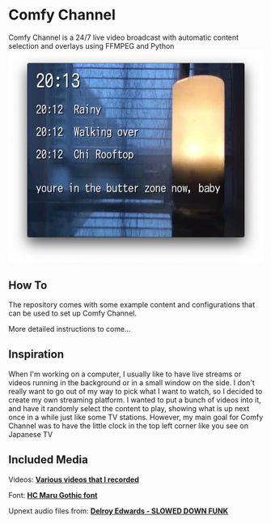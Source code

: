 # Comfy Channel

Comfy Channel is a 24/7 live video broadcast with automatic content selection and overlays using FFMPEG and Python
![Comfy Channel](screenshot.png)

## How To

The repository comes with some example content and configurations that can be used to set up Comfy Channel.

More detailed instructions to come...

## Inspiration

When I'm working on a computer, I usually like to have live streams or videos running in the background or in a small window on the side. I don't really want to go out of my way to pick what I want to watch, so I decided to create my own streaming platform. I wanted to put a bunch of videos into it, and have it randomly select the content to play, showing what is up next once in a while just like some TV stations. However, my main goal for Comfy Channel was to have the little clock in the top left corner like you see on Japanese TV

## Included Media

Videos:
[**Various videos that I recorded**](https://www.youtube.com/channel/UCjgBGlfTl5UMvtmH838x99w)

Font:
[**HC Maru Gothic font**](https://www.freejapanesefont.com/hc-maru-gothic-font-download/)

Upnext audio files from:
[**Delroy Edwards - SLOWED DOWN FUNK**](https://www.sloweddownfunk.net/)